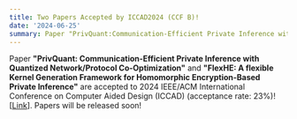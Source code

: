 ```yaml
---
title: Two Papers Accepted by ICCAD2024 (CCF B)!
date: '2024-06-25'
summary: Paper "PrivQuant:Communication-Efficient Private Inference with Quantized Network/Protocol Co-Optimization" and "FlexHE:A flexible Kernel Generation Framework for Homomorphic Encryption-Based Private Inference" are accepted to ICCAD2024!
---
```


Paper **"PrivQuant: Communication-Efficient Private Inference with Quantized Network/Protocol Co-Optimization"** and **"FlexHE: A flexible Kernel Generation Framework for Homomorphic Encryption-Based Private Inference"** are accepted to 2024 IEEE/ACM International Conference on Computer Aided Design (ICCAD) (acceptance rate: 23%)! [[Link](https://2024.iccad.com/accepted-papers)]. Papers will be released soon!